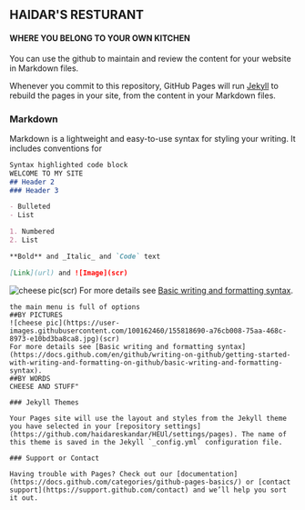 ## HAIDAR'S RESTURANT
#### WHERE YOU BELONG TO YOUR OWN KITCHEN


You can use the  github to maintain and review the content for your website in Markdown files.

Whenever you commit to this repository, GitHub Pages will run [Jekyll](https://jekyllrb.com/) to rebuild the pages in your site, from the content in your Markdown files.

### Markdown

Markdown is a lightweight and easy-to-use syntax for styling your writing. It includes conventions for

```markdown
Syntax highlighted code block
WELCOME TO MY SITE
## Header 2 
### Header 3

- Bulleted
- List

1. Numbered
2. List

**Bold** and _Italic_ and `Code` text

[Link](url) and ![Image](scr)
```
![cheese pic](https://user-images.githubusercontent.com/100162460/155818690-a76cb008-75aa-468c-8973-e10bd3ba8ca8.jpg)(scr)
For more details see [Basic writing and formatting syntax](https://docs.github.com/en/github/writing-on-github/getting-started-with-writing-and-formatting-on-github/basic-writing-and-formatting-syntax).
```menu 
the main menu is full of options
##BY PICTURES
![cheese pic](https://user-images.githubusercontent.com/100162460/155818690-a76cb008-75aa-468c-8973-e10bd3ba8ca8.jpg)(scr)
For more details see [Basic writing and formatting syntax](https://docs.github.com/en/github/writing-on-github/getting-started-with-writing-and-formatting-on-github/basic-writing-and-formatting-syntax).
##BY WORDS
CHEESE AND STUFF"

### Jekyll Themes

Your Pages site will use the layout and styles from the Jekyll theme you have selected in your [repository settings](https://github.com/haidareskandar/HEUl/settings/pages). The name of this theme is saved in the Jekyll `_config.yml` configuration file.

### Support or Contact

Having trouble with Pages? Check out our [documentation](https://docs.github.com/categories/github-pages-basics/) or [contact support](https://support.github.com/contact) and we’ll help you sort it out.
